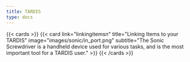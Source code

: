 ```yaml
---
title: TARDIS
type: docs
---
```


{{< cards >}}
  {{< card link="linkingitemsn" title="Linking Items to your TARDIS" image="images/sonic/in_port.png" subtitle="The Sonic Screwdriver is a handheld device used for various tasks,  and is the most important tool for a TARDIS user." >}}
{{< /cards >}}